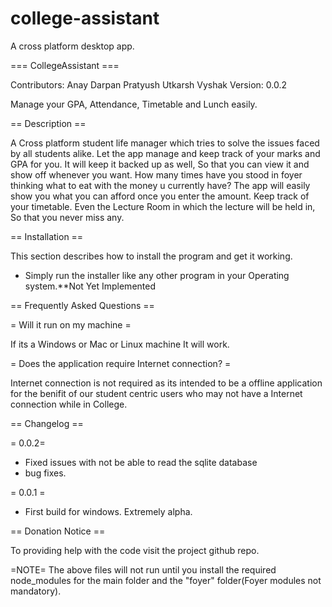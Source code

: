 # college-assistant
A cross platform desktop app.

=== CollegeAssistant ===

Contributors: Anay Darpan Pratyush Utkarsh Vyshak
Version: 0.0.2

Manage your GPA, Attendance, Timetable and Lunch easily.

== Description ==

A Cross platform student life manager which tries to solve the issues faced by all students alike. 
Let the app manage and keep track of your marks and GPA for you. It will keep it backed up as well, So that you can view it and show off whenever you want.
How many times have you stood in foyer thinking what to eat with the money u currently have?
The app will easily show you what you can afford once you enter the amount.
Keep track of your timetable. Even the Lecture Room in which the lecture will be held in, So that you never miss any. 


== Installation ==

This section describes how to install the program and get it working.

* Simply run the installer like any other program in your Operating system.**Not Yet Implemented

== Frequently Asked Questions ==

= Will it run on my machine =

If its a Windows or Mac or Linux machine It will work.

= Does the application require Internet connection? =

Internet connection is not required as its intended to be a offline application for the benifit of our student centric users who may not have a Internet connection
while in College.

== Changelog ==

= 0.0.2=
* Fixed issues with not be able to read the sqlite database
* bug fixes.

= 0.0.1 =
* First build for windows. Extremely alpha. 

== Donation Notice ==

To providing help with the code visit the project github repo.

=NOTE=
The above files will not run until you install the required node_modules for the main folder and the "foyer" folder(Foyer modules not mandatory).
